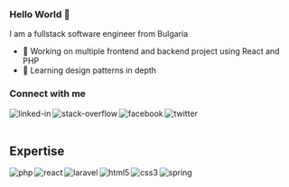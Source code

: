 ### Hello World 👋
I am a fullstack software engineer from Bulgaria
- 🔭 Working on multiple frontend and backend project using React and PHP
- 🌱 Learning design patterns in depth


### Connect with me
[<img align="left" alt="linked-in" src="https://img.shields.io/badge/linkedin-%230077B5.svg?&style=for-the-badge&logo=linkedin&logoColor=white" />](https://linkedin.com/in/ivan-dimov-4826b515a)

[<img align="left" alt="stack-overflow" src="https://img.shields.io/badge/stack%20overflow-FE7A16?logo=stack-overflow&logoColor=white&style=for-the-badge" />](https://stackoverflow.com/users/11071080/ivan-dimov)
[<img align="left" alt="facebook" src="https://img.shields.io/badge/facebook-%231877F2.svg?&style=for-the-badge&logo=facebook&logoColor=white" />](https://www.facebook.com/ivan.dimov.378/)
[<img align="left" alt="twitter" src="https://img.shields.io/badge/twitter-%231DA1F2.svg?&style=for-the-badge&logo=twitter&logoColor=white" />](https://twitter.com/IvanDim41046680)
<br>
<br>
## Expertise

<img align="left" alt="php" src="https://img.shields.io/badge/php%20-%230077B5.svg?&style=for-the-badge&logo=php&logoColor=white" />
<img align="left" alt="react" src="https://img.shields.io/badge/react%20-%2320232a.svg?&style=for-the-badge&logo=react&logoColor=%2361DAFB" />
<img align="left" alt="laravel" src="https://img.shields.io/badge/laravel%20-%23316192.svg?&style=for-the-badge&logo=laravel&logoColor=white%22" />
<img align="left" alt="html5" src="https://img.shields.io/badge/html%20-%2343853D.svg?&style=for-the-badge&logo=html5&logoColor=white%22" />
<img align="left" alt="css3" src="https://img.shields.io/badge/CSS%20-%2343853D.svg?&style=for-the-badge&logo=css3&logoColor=white%22" />
<img align="left" alt="spring" src="https://img.shields.io/badge/Linux%20-%231DA1F2.svg?&style=for-the-badge&logo=linux&logoColor=white%22" />
<br>
<br>
